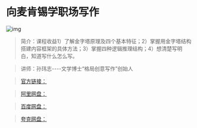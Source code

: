 # 向麦肯锡学职场写作

![img]()

> 简介：课程收益1）了解金字塔原理及四个基本特征；2）掌握用金字塔结构搭建内容框架的具体方法；3）掌握四种逻辑推理结构；4）想清楚写明白，知道写什么怎么写。

> 讲师：孙玮志----文学博士“格局创意写作”创始人

> [官方链接：]()

> [阿里网盘：]()

> [百度网盘：]()

> [夸克网盘：]()
